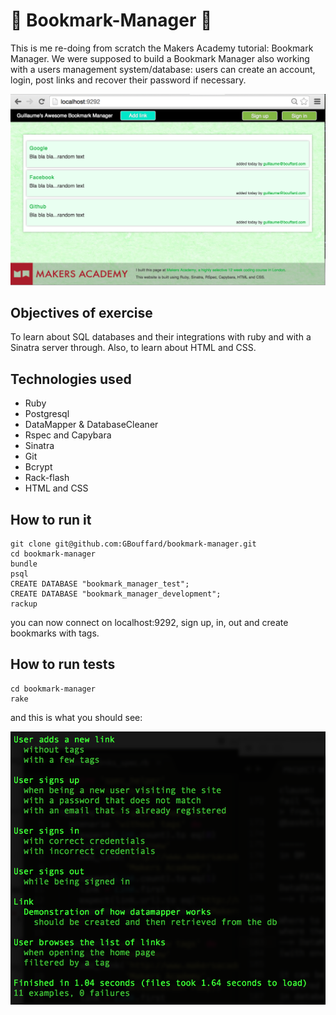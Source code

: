 :bookmark: Bookmark-Manager :bookmark:
===
This is me re-doing from scratch the Makers Academy tutorial: Bookmark Manager. We were supposed to build a Bookmark Manager also working with a users management system/database: users can create an account, login, post links and recover their password if necessary.

![](public/images/bookmark_manager_screenshot.png)

Objectives of exercise
----
To learn about SQL databases and their integrations with ruby and with a Sinatra server through. Also, to learn about HTML and CSS.

Technologies used
----
- Ruby
- Postgresql
- DataMapper & DatabaseCleaner
- Rspec and Capybara
- Sinatra
- Git
- Bcrypt
- Rack-flash
- HTML and CSS

How to run it
----
```
git clone git@github.com:GBouffard/bookmark-manager.git
cd bookmark-manager
bundle
psql
CREATE DATABASE "bookmark_manager_test";
CREATE DATABASE "bookmark_manager_development";
rackup
```
you can now connect on localhost:9292, sign up, in, out and create bookmarks with tags.

How to run tests
----
```
cd bookmark-manager
rake
```

and this is what you should see:

![](public/images/BM_rspec_tests.png)